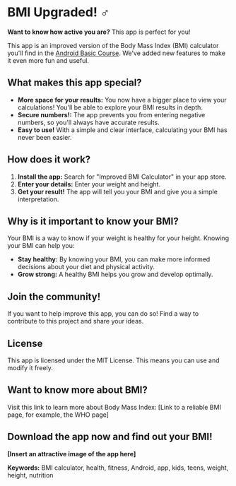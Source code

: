 # BMI Upgraded! ️‍♂️

**Want to know how active you are?** This app is perfect for you!

This app is an improved version of the Body Mass Index (BMI) calculator you'll find in the [Android Basic Course](https://github.com/AndroidAndFlutterDev/Android-Basic). 
We've added new features to make it even more fun and useful.


**What makes this app special?**
---

* **More space for your results:** You now have a bigger place to view your calculations! You'll be able to explore your BMI results in depth.
* **Secure numbers!:** The app prevents you from entering negative numbers, so you'll always have accurate results.
* **Easy to use!** With a simple and clear interface, calculating your BMI has never been easier.

**How ​​does it work?**
---


1. **Install the app:** Search for "Improved BMI Calculator" in your app store.
2. **Enter your details:** Enter your weight and height.
3. **Get your result!** The app will tell you your BMI and give you a simple interpretation.

**Why is it important to know your BMI?**
---


Your BMI is a way to know if your weight is healthy for your height. Knowing your BMI can help you:
* **Stay healthy:** By knowing your BMI, you can make more informed decisions about your diet and physical activity.
* **Grow strong:** A healthy BMI helps you grow and develop optimally.

**Join the community!**
---


If you want to help improve this app, you can do so! Find a way to contribute to this project and share your ideas.

**License**
---


This app is licensed under the MIT License. This means you can use and modify it freely.

**Want to know more about BMI?**
---


Visit this link to learn more about Body Mass Index: [Link to a reliable BMI page, for example, the WHO page]

**Download the app now and find out your BMI!**
---


**[Insert an attractive image of the app here]**

**Keywords:** BMI calculator, health, fitness, Android, app, kids, teens, weight, height, nutrition